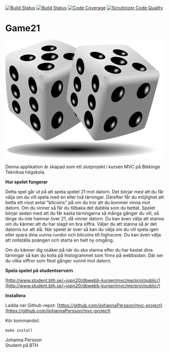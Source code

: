 
[![Build Status](https://travis-ci.com/jjohannaPersson/mvc-project.svg?branch=main)](https://travis-ci.com/github/jjohannaPersson/mvc-project)
[![Build Status](https://scrutinizer-ci.com/g/jjohannaPersson/mvc-project/badges/build.png?b=main)](https://scrutinizer-ci.com/g/jjohannaPersson/mvc-project/build-status/main)
[![Code Coverage](https://scrutinizer-ci.com/g/jjohannaPersson/mvc-project/badges/coverage.png?b=main)](https://scrutinizer-ci.com/g/jjohannaPersson/mvc-project/?branch=main)
[![Scrutinizer Code Quality](https://scrutinizer-ci.com/g/jjohannaPersson/mvc-project/badges/quality-score.png?b=main)](https://scrutinizer-ci.com/g/jjohannaPersson/mvc-project/?branch=main)

# Game21

![Dice](https://github.com/jjohannaPersson/mvc-project/blob/main/public/dices.png)

Denna applikation är skapad som ett slutprojekt i kursen MVC på Blekinge Tekniksa högskola.

__Hur spelet fungerar__

Detta spel går ut på att spela spelet 21 mot datorn. Det börjar med att du får välja om du vill spela med en eller två tärningar. Därefter får du möjlighet att betta ett visst antal "bitcoins" på om du tror att du kommer vinna mot datorn. Om du vinner så får du tillbaka det dubbla som du bettat. Spelet börjar sedan med att du får kasta tärningarna så många gånger du vill, så länge du inte hamnar över 21, då vinner datorn. Du kan även välja att stanna om du känner att du har slagit en bra siffra. Väljer du att stanna så är det datorns tur att slå. När spelet är över så kan du välja om du vill spela igen eller spara dina vunna rundor och bitcoins till highscore. Du kan även välja att nollställa poängen och starta en helt ny omgång.

Om du känner dig osäker på när du ska stanna efter du har kastat dina tärningar så kan du kolla på histogrammet som finns på webbsidan. Där ser du vilka siffror som flest gånger vunnit mot datorn.

__Spela spelet på studentservern__

[http://www.student.bth.se/~jopn20/dbwebb-kurser/mvc/me/proj/public/](http://www.student.bth.se/~jopn20/dbwebb-kurser/mvc/me/proj/public/)

__Installera__

Ladda ner Github-repot: [https://github.com/jjohannaPersson/mvc-project](https://github.com/jjohannaPersson/mvc-project)

Kör kommandot:

```
make install
```

Johanna Persson\
Student på BTH
